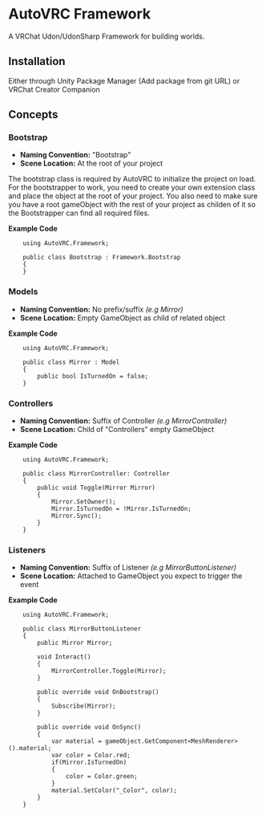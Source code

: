 # AutoVRC Framework

A VRChat Udon/UdonSharp Framework for building worlds.

## Installation

Either through Unity Package Manager (Add package from git URL) or VRChat Creator Companion

## Concepts

### Bootstrap

- **Naming Convention:** "Bootstrap"
- **Scene Location:** At the root of your project

The bootstrap class is required by AutoVRC to initialize the project on load. For the bootstrapper to work, you need to create your own extension class and place the object at the root of your project. You also need to make sure you have a root gameObject with the rest of your project as childen of it so the Bootstrapper can find all required files.

**Example Code**

```
    using AutoVRC.Framework;

    public class Bootstrap : Framework.Bootstrap
    {
    }
```

### Models

- **Naming Convention:** No prefix/suffix _(e.g Mirror)_
- **Scene Location:** Empty GameObject as child of related object

**Example Code**

```
    using AutoVRC.Framework;

    public class Mirror : Model
    {
        public bool IsTurnedOn = false;
    }
```

### Controllers

- **Naming Convention:** Suffix of Controller _(e.g MirrorController)_
- **Scene Location:** Child of "Controllers" empty GameObject

**Example Code**

```
    using AutoVRC.Framework;

    public class MirrorController: Controller
    {
        public void Toggle(Mirror Mirror)
        {
            Mirror.SetOwner();
            Mirror.IsTurnedOn = !Mirror.IsTurnedOn;
            Mirror.Sync();
        }
    }
```

### Listeners

- **Naming Convention:** Suffix of Listener _(e.g MirrorButtonListener)_
- **Scene Location:** Attached to GameObject you expect to trigger the event

**Example Code**

```
    using AutoVRC.Framework;

    public class MirrorButtonListener
    {
        public Mirror Mirror;

        void Interact()
        {
            MirrorController.Toggle(Mirror);
        }

        public override void OnBootstrap()
        {
            Subscribe(Mirror);
        }

        public override void OnSync()
        {
            var material = gameObject.GetComponent<MeshRenderer>().material;
            var color = Color.red;
            if(Mirror.IsTurnedOn)
            {
                color = Color.green;
            }
            material.SetColor("_Color", color);
        }
    }
```
